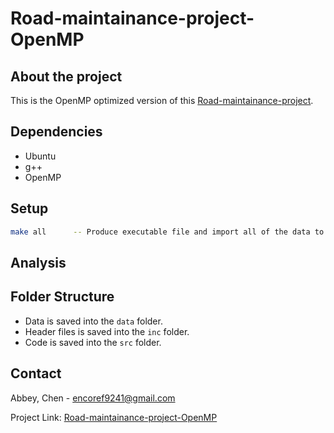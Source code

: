 # Road-maintainance-project-OpenMP

## About the project 
This is the OpenMP optimized version of this [Road-maintainance-project](https://github.com/EasternGD/Road-maintainance-project).

## Dependencies
* Ubuntu
* g++
* OpenMP

## Setup
```sh
make all      -- Produce executable file and import all of the data to generate the result
```

## Analysis

## Folder Structure
* Data is saved into the `data` folder.
* Header files is saved into the `inc` folder.
* Code is saved into the `src` folder.

## Contact

Abbey, Chen - encoref9241@gmail.com

Project Link: [Road-maintainance-project-OpenMP](https://github.com/EasternGD/Road-maintainance-project-OpenMP.git)
